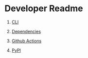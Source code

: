 # Developer Readme

1. [CLI](./cli.md)

1. [Dependencies](./dependencies.md)
1. [Github Actions](./github.md)
1. [PyPI](./pypi.md)
